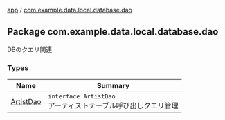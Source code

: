 [app](../index.md) / [com.example.data.local.database.dao](./index.md)

## Package com.example.data.local.database.dao

DBのクエリ関連

### Types

| Name | Summary |
|---|---|
| [ArtistDao](-artist-dao/index.md) | `interface ArtistDao`<br>アーティストテーブル呼び出しクエリ管理 |
